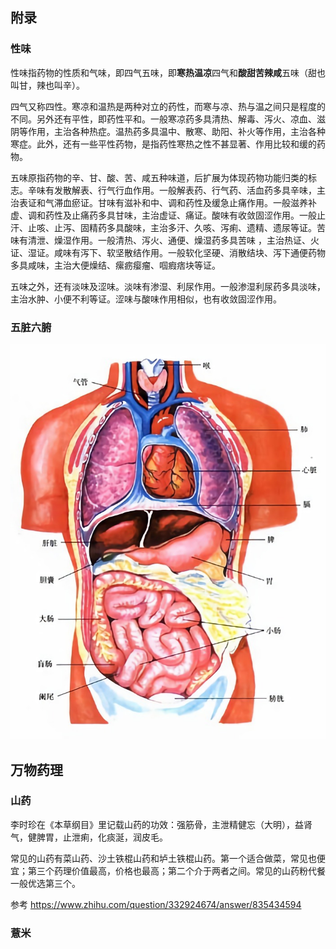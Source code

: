 ## 附录

### 性味

性味指药物的性质和气味，即四气五味，即**寒热温凉**四气和**酸甜苦辣咸**五味（甜也叫甘，辣也叫辛）。

四气又称四性。寒凉和温热是两种对立的药性，而寒与凉、热与温之间只是程度的不同。另外还有平性，即药性平和。一般寒凉药多具清热、解毒、泻火、凉血、滋阴等作用，主治各种热症。温热药多具温中、散寒、助阳、补火等作用，主治各种寒症。此外，还有一些平性药物，是指药性寒热之性不甚显著、作用比较和缓的药物。

五味原指药物的辛、甘、酸、苦、咸五种味道，后扩展为体现药物功能归类的标志。辛味有发散解表、行气行血作用。一般解表药、行气药、活血药多具辛味，主治表证和气滞血瘀证。甘味有滋补和中、调和药性及缓急止痛作用。一般滋养补虚、调和药性及止痛药多具甘味，主治虚证、痛证。酸味有收敛固涩作用。一般止汗、止咳、止泻、固精药多具酸味，主治多汗、久咳、泻痢、遗精、遗尿等证。苦味有清泄、燥湿作用。一般清热、泻火、通便、燥湿药多具苦味 ，主治热证、火证、湿证。咸味有泻下、软坚散结作用。一般软化坚硬、消散结块、泻下通便药物多具咸味，主治大便燥结、瘰疬瘿瘤、啯瘕痞块等证。

五味之外，还有淡味及涩味。淡味有渗湿、利尿作用。一般渗湿利尿药多具淡味，主治水肿、小便不利等证。涩味与酸味作用相似，也有收敛固涩作用。

### 五脏六腑

![](https://github.com/ethsonliu/personal-notes/blob/master/_image/036.jpg)

## 万物药理

### 山药

李时珍在《本草纲目》里记载山药的功效：强筋骨，主泄精健忘（大明），益肾气，健脾胃，止泄痢，化痰涎，润皮毛。

常见的山药有菜山药、沙土铁棍山药和垆土铁棍山药。第一个适合做菜，常见也便宜；第三个药理价值最高，价格也最高；第二个介于两者之间。常见的山药粉代餐一般优选第三个。

参考 <https://www.zhihu.com/question/332924674/answer/835434594>

### 薏米

